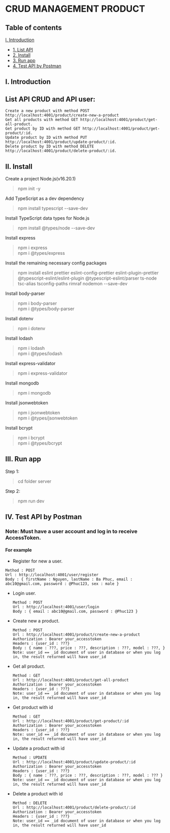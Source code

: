 # CRUD MANAGEMENT PRODUCT

## Table of contents

[I. Introduction](#introduction)

- [1. List API](#listapi)
- [2. Install](#install)
- [3. Run app](#runapp)
- [4. Test API by Postman](#test)

<a name="introduction"></a>

## I. Introduction

## List API CRUD and API user:

`Create a new product with method POST http://localhost:4001/product/create-new-a-product` <br>
`Get all products with method GET http://localhost:4001/product/get-all-product.` <br>
`Get product by ID with method GET http://localhost:4001/product/get-product/:id.` <br>
`Update product by ID with method PUT http://localhost:4001/product/update-product/:id.` <br>
`Delete product by ID with method DELETE http://localhost:4001/product/delete-product/:id.` <br>

<a name="install"></a>

## II. Install

Create a project Node.js(v16.20.1)

> npm init -y

Add TypeScript as a dev dependency

> npm install typescript --save-dev

Install TypeScript data types for Node.js

> npm install @types/node --save-dev

Install express

> npm i express <br>
> npm i @types/express

Install the remaining necessary config packages

> npm install eslint prettier eslint-config-prettier eslint-plugin-prettier @typescript-eslint/eslint-plugin @typescript-eslint/parser ts-node tsc-alias tsconfig-paths rimraf nodemon --save-dev

Install body-parser

> npm i body-parser <br>
> npm i @types/body-parser

Install dotenv

> npm i dotenv

Install lodash

> npm i lodash <br>
> npm i @types/lodash

Install express-validator

> npm i express-validator

Install mongodb

> npm i mongodb

Install jsonwebtoken

> npm i jsonwebtoken <br>
> npm i @types/jsonwebtoken

Install bcrypt

> npm i bcrypt <br>
> npm i @types/bcrypt

<a name="runapp"></a>

## III. Run app

Step 1:

> cd folder server

Step 2:

> npm run dev

<a name="test"></a>

## IV. Test API by Postman

### Note: Must have a user account and log in to receive AccessToken.

#### For example

- Register for new a user. <br>

`Method : POST` <br>
`Url : http://localhost:4001/user/register` <br>
`Body : {
  firstName : Nguyen,
  lastName : Ba Phuc,
  email : abc10@gmail.com,
  password : @Phuc123,
  sex : male
}`

- Login user. <br>

  `Method : POST` <br>
  `Url : http://localhost:4001/user/login` <br>
  `Body : {
  email : abc10@gmail.com,
  password : @Phuc123
}`

- Create new a product. <br>

  `Method : POST` <br>
  `Url : http://localhost:4001/product/create-new-a-product` <br>
  `Authorization : Bearer your_accesstoken` <br>
  `Headers : {user_id : ???}`<br>
  `Body : {
   name : ???,
   price : ???,
   description : ???,
   model : ???,
}`<br>
  `Note: user_id == _id document of user in database or when you log in, the result returned will have user_id`

- Get all product. <br>

  `Method : GET` <br>
  `Url : http://localhost:4001/product/get-all-product` <br>
  `Authorization : Bearer your_accesstoken` <br>
  `Headers : {user_id : ???}`<br>
  `Note: user_id == _id document of user in database or when you log in, the result returned will have user_id`

- Get product with id <br>

  `Method : GET` <br>
  `Url : http://localhost:4001/product/get-product/:id` <br>
  `Authorization : Bearer your_accesstoken` <br>
  `Headers : {user_id : ???}`<br>
  `Note: user_id == _id document of user in database or when you log in, the result returned will have user_id`

- Update a product with id<br>

  `Method : UPDATE` <br>
  `Url : http://localhost:4001/product/update-product/:id` <br>
  `Authorization : Bearer your_accesstoken` <br>
  `Headers : {user_id : ???}`<br>
  `Body : {
  name : ???,
  price : ???,
  description : ???,
  model : ???
}` <br>
  `Note: user_id == _id document of user in database or when you log in, the result returned will have user_id`

- Delete a product with id<br>

  `Method : DELETE` <br>
  `Url : http://localhost:4001/product/delete-product/:id` <br>
  `Authorization : Bearer your_accesstoken` <br>
  `Headers : {user_id : ???}`<br>
  `Note: user_id == _id document of user in database or when you log in, the result returned will have user_id`
